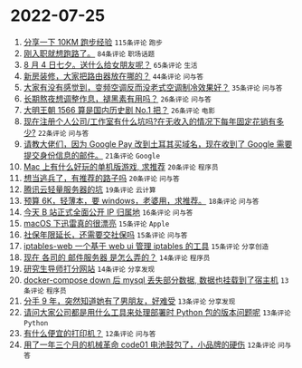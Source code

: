 # 2022-07-25

1. [分享一下 10KM 跑步经验](https://www.v2ex.com/t/868472) `115条评论` `跑步`
1. [刚入职就想跑路了。](https://www.v2ex.com/t/868453) `84条评论` `职场话题`
1. [8 月 4 日七夕。送什么给女朋友呢？](https://www.v2ex.com/t/868457) `65条评论` `生活`
1. [新房装修，大家把路由器放在哪的？](https://www.v2ex.com/t/868452) `44条评论` `问与答`
1. [大家有没有感觉到，变频空调反而没老式空调制冷效果好？](https://www.v2ex.com/t/868451) `35条评论` `问与答`
1. [长期熬夜想调整作息，褪黑素有用吗？](https://www.v2ex.com/t/868528) `26条评论` `问与答`
1. [大明王朝 1566 算是国内历史剧 No.1 把？](https://www.v2ex.com/t/868513) `26条评论` `电影`
1. [现在注册个人公司/工作室有什么坑吗?在无收入的情况下每年固定花销有多少?](https://www.v2ex.com/t/868466) `22条评论` `问与答`
1. [请教大佬们，因为 Google Pay 改到土耳其买域名，现在收到了 Google 需要提交身份信息的邮件。](https://www.v2ex.com/t/868489) `21条评论` `Google`
1. [Mac 上有什么好玩的单机版游戏, 求推荐](https://www.v2ex.com/t/868511) `20条评论` `程序员`
1. [想当逃兵了，有推荐的路子吗](https://www.v2ex.com/t/868509) `20条评论` `问与答`
1. [腾讯云轻量服务器的坑](https://www.v2ex.com/t/868487) `19条评论` `云计算`
1. [预算 6K，轻薄本，要 windows，老婆用，求推荐。](https://www.v2ex.com/t/868479) `18条评论` `问与答`
1. [今天 B 站正式全面公开 IP 归属地](https://www.v2ex.com/t/868522) `16条评论` `问与答`
1. [macOS 下迅雷真的很漂亮](https://www.v2ex.com/t/868494) `15条评论` `Apple`
1. [社保年限延长，还需要交社保吗](https://www.v2ex.com/t/868500) `15条评论` `问与答`
1. [iptables-web 一个基于 web ui 管理 iptables 的工具](https://www.v2ex.com/t/868445) `15条评论` `分享创造`
1. [现在 各司的 邮件服务器 是怎么弄的？](https://www.v2ex.com/t/868491) `14条评论` `程序员`
1. [研究生导师打分网站](https://www.v2ex.com/t/868447) `14条评论` `分享发现`
1. [docker-compose down 后 mysql 丢失部分数据, 数据也挂载到了宿主机](https://www.v2ex.com/t/868504) `13条评论` `程序员`
1. [分手 9 年，突然知道她有了男朋友，好难受](https://www.v2ex.com/t/868510) `13条评论` `分享发现`
1. [请问大家公司都是用什么工具来处理部署时 Python 包的版本问题呢](https://www.v2ex.com/t/868456) `13条评论` `Python`
1. [有什么便宜的打印机？](https://www.v2ex.com/t/868483) `12条评论` `问与答`
1. [用了一年三个月的机械革命 code01 电池鼓包了，小品牌的硬伤](https://www.v2ex.com/t/868478) `12条评论` `问与答`
